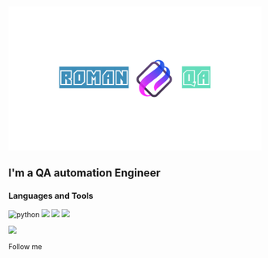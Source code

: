 ![Header](https://github.com/RomanQA89/RomanQA89/blob/main/assets/logoza.ru%20(2).png)

## I'm a QA automation Engineer

### Languages and Tools
![python](https://img.shields.io/badge/-python-FF8C00?style=for-the-badge&logo=python&logoColor=000000)
<img src="https://img.shields.io/badge/Postman-FF8C00?style=for-the-badge&logo=Postman&logoColor=FFFF00"/>
<img src="https://img.shields.io/badge/dbeaver-FF8C00?style=for-the-badge&logo=dbeaver&logoColor=000080"/>
<img src="https://img.shields.io/badge/jira-FF8C00?style=for-the-badge&logo=jira&logoColor=006400"/>
<p>
    <code><img width="15%" src="https://www.vectorlogo.zone/logos/python/python-ar21.svg"></code>
</p>

Follow me